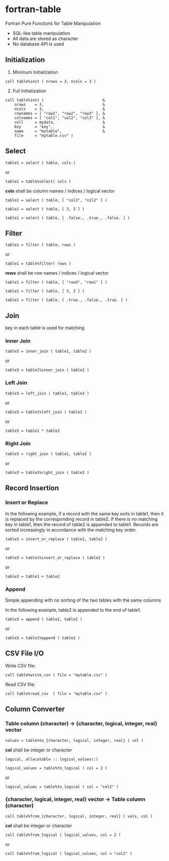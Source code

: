 # fortran-table

Fortran Pure Functions for Table Manipulation

- SQL-like table manipulation
- All data are stored as character
- No database API is used

## Initialization

1. Minimum Initialization

```
call table%init ( nrows = 3, ncols = 3 )
```

2. Full Initialization

```
call table%init (                          &
    nrows    = 3,                          &
    ncols    = 3,                          &
    rownames = [ "row1", "row2", "row3" ], &
    colnames = [ "col1", "col2", "col3" ], &
    cell     = mydata,                     &
    key      = 'key',                      &
    name     = "mytable",                  &
    file     = "mytable.csv" )
```

## Select

```
table1 = select ( table, cols ) 
```
or
```
table1 = table%select( cols ) 
```

**cols** shall be column names / indices / logical vector 

```
table1 = select ( table, [ "col3", "col2" ] )
```

```
table1 = select ( table, [ 3, 2 ] ) 
```

```
table1 = select ( table, [ .false., .true., .false. ] ) 
```

## Filter

```
table1 = filter ( table, rows ) 
```
or
```
table1 = table%filter( rows ) 
```

**rows** shall be row names / indices / logical vector 

```
table1 = filter ( table, [ "row3", "row1" ] )
```

```
table1 = filter ( table, [ 3, 2 ] )
```

```
table1 = filter ( table, [ .true., .false., .true. ] )
```

## Join

key in each table is used for matching

### Inner Join

```
table3 = inner_join ( table1, table2 )
```
or
```
table3 = table1%inner_join ( table2 )
```

### Left Join

```
table3 = left_join ( table1, table2 )
```
or
```
table3 = table1%left_join ( table2 )
```
or
```
table3 = table1 * table2
```

### Right Join

```
table3 = right_join ( table1, table2 )
```
or
```
table3 = table1%right_join ( table2 )
```

## Record Insertion

### Insert or Replace

In the following example, 
if a record with the same key exits in table1, then it is replaced by the corresponding record in table2.
If there is no matching key in table1, then the record of table2 is appended to table1.
Records are sorted increasingly in accordance with the matching key order.

```
table3 = insert_or_replace ( table1, table2 )
```
or
```
table3 = table1%insert_or_replace ( table2 )
```
or
```
table3 = table1 + table2
```

### Append

Simple appending with no sorting of the two tables with the same columns

In the following example, table2 is appended to the end of table1.

```
table3 = append ( table1, table2 )
```
or
```
table3 = table1%append ( table2 )
```

## CSV File I/O

Write CSV file:

```
call table%write_csv ( file = "mytable.csv" )
```

Read CSV file:

```
call table%read_csv  ( file = "mytable.csv" )
```

## Column Converter

### Table column (character) -> {character, logical, integer, real} vector

```
values = table%to_{character, logical, integer, real} ( col )
```

**col** shall be integer or character

```
logical, allocatable :: logical_values(:)

logical_values = table%to_logical ( col = 2 )

```
or
```
logical_values = table%to_logical ( col = "col2" )
```

### {character, logical, integer, real} vector -> Table column (character)

```
call table%from_{character, logical, integer, real} ( vals, col )
```

**col** shall be integer or character

```
call table%from_logical ( logical_values, col = 2 )
```
or
```
call table%from_logical ( logical_values, col = "col2" )
```
